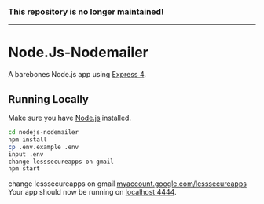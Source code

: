 ### This repository is no longer maintained!

---

# Node.Js-Nodemailer

A barebones Node.js app using [Express 4](http://expressjs.com/).

## Running Locally

Make sure you have [Node.js](http://nodejs.org/) installed.

```sh
cd nodejs-nodemailer
npm install
cp .env.example .env
input .env
change lesssecureapps on gmail
npm start
```

change lesssecureapps on gmail [myaccount.google.com/lesssecureapps](https://myaccount.google.com/lesssecureapps)
Your app should now be running on [localhost:4444](http://localhost:4444/).